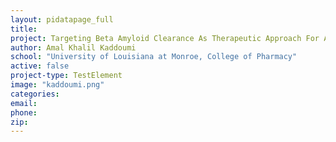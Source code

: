 ```yaml
---
layout: pidatapage_full
title:
project: Targeting Beta Amyloid Clearance As Therapeutic Approach For Alzheimer's Disease
author: Amal Khalil Kaddoumi
school: "University of Louisiana at Monroe, College of Pharmacy"
active: false
project-type: TestElement
image: "kaddoumi.png"
categories:
email:
phone:
zip:
---
```

